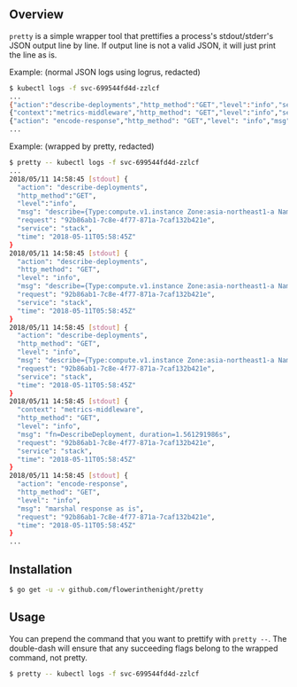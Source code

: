 ## Overview

`pretty` is a simple wrapper tool that prettifies a process's stdout/stderr's JSON output line by line. If output line is not a valid JSON, it will just print the line as is.

Example: (normal JSON logs using logrus, redacted)

```bash
$ kubectl logs -f svc-699544fd4d-zzlcf
...
{"action":"describe-deployments","http_method":"GET","level":"info","service":"stack","time":"..."...}
{"context":"metrics-middleware","http_method": "GET","level":"info","service":"stack","time":"..."...}
{"action": "encode-response","http_method": "GET","level": "info","msg": "marshal response as is"...}
...
```

Example: (wrapped by pretty, redacted)

```bash
$ pretty -- kubectl logs -f svc-699544fd4d-zzlcf
...
2018/05/11 14:58:45 [stdout] {
  "action": "describe-deployments",
  "http_method":"GET",
  "level":"info",
  "msg": "describe={Type:compute.v1.instance Zone:asia-northeast1-a Name:...}",
  "request": "92b86ab1-7c8e-4f77-871a-7caf132b421e",
  "service": "stack",
  "time": "2018-05-11T05:58:45Z"
}
2018/05/11 14:58:45 [stdout] {
  "action": "describe-deployments",
  "http_method": "GET",
  "level": "info",
  "msg": "describe={Type:compute.v1.instance Zone:asia-northeast1-a Name:...}",
  "request": "92b86ab1-7c8e-4f77-871a-7caf132b421e",
  "service": "stack",
  "time": "2018-05-11T05:58:45Z"
}
2018/05/11 14:58:45 [stdout] {
  "action": "describe-deployments",
  "http_method": "GET",
  "level": "info",
  "msg": "describe={Type:compute.v1.instance Zone:asia-northeast1-a Name:...}",
  "request": "92b86ab1-7c8e-4f77-871a-7caf132b421e",
  "service": "stack",
  "time": "2018-05-11T05:58:45Z"
}
2018/05/11 14:58:45 [stdout] {
  "context": "metrics-middleware",
  "http_method": "GET",
  "level": "info",
  "msg": "fn=DescribeDeployment, duration=1.561291986s",
  "request": "92b86ab1-7c8e-4f77-871a-7caf132b421e",
  "service": "stack",
  "time": "2018-05-11T05:58:45Z"
}
2018/05/11 14:58:45 [stdout] {
  "action": "encode-response",
  "http_method": "GET",
  "level": "info",
  "msg": "marshal response as is",
  "request": "92b86ab1-7c8e-4f77-871a-7caf132b421e",
  "time": "2018-05-11T05:58:45Z"
}
...
```

## Installation

```bash
$ go get -u -v github.com/flowerinthenight/pretty
```

## Usage

You can prepend the command that you want to prettify with `pretty --`. The double-dash will ensure that any succeeding flags belong to the wrapped command, not pretty.

```bash
$ pretty -- kubectl logs -f svc-699544fd4d-zzlcf
```
